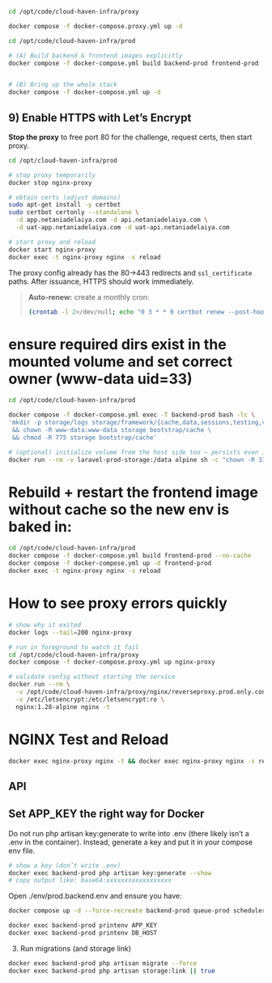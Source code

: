 ```bash
cd /opt/code/cloud-haven-infra/proxy

docker compose -f docker-compose.proxy.yml up -d

```
```bash
cd /opt/code/cloud-haven-infra/prod

# (A) Build backend & frontend images explicitly
docker compose -f docker-compose.yml build backend-prod frontend-prod


# (B) Bring up the whole stack
docker compose -f docker-compose.yml up -d
```


## 9) Enable HTTPS with Let’s Encrypt
**Stop the proxy** to free port 80 for the challenge, request certs, then start proxy.
```bash
cd /opt/cloud-haven-infra/prod

# stop proxy temporarily
docker stop nginx-proxy

# obtain certs (adjust domains)
sudo apt-get install -y certbot
sudo certbot certonly --standalone \
  -d app.netaniadelaiya.com -d api.netaniadelaiya.com \
  -d uat-app.netaniadelaiya.com -d uat-api.netaniadelaiya.com

# start proxy and reload
docker start nginx-proxy
docker exec -t nginx-proxy nginx -s reload
```
The proxy config already has the 80→443 redirects and `ssl_certificate` paths. After issuance, HTTPS should work immediately.

> **Auto‑renew:** create a monthly cron:
> ```bash
> (crontab -l 2>/dev/null; echo "0 3 * * 0 certbot renew --post-hook 'docker exec nginx-proxy nginx -s reload' >/var/log/certbot-renew.log 2>&1") | crontab -
> ```


# ensure required dirs exist in the mounted volume and set correct owner (www-data uid=33)
```bash
cd /opt/code/cloud-haven-infra/prod

docker compose -f docker-compose.yml exec -T backend-prod bash -lc \
'mkdir -p storage/logs storage/framework/{cache,data,sessions,testing,views} bootstrap/cache \
 && chown -R www-data:www-data storage bootstrap/cache \
 && chmod -R 775 storage bootstrap/cache'

# (optional) initialize volume from the host side too — persists even if the container is recreated
docker run --rm -v laravel-prod-storage:/data alpine sh -c "chown -R 33:33 /data && chmod -R 775 /data"
```

# Rebuild + restart the frontend image without cache so the new env is baked in:
```bash
cd /opt/code/cloud-haven-infra/prod
docker compose -f docker-compose.yml build frontend-prod --no-cache
docker compose -f docker-compose.yml up -d frontend-prod
docker exec -t nginx-proxy nginx -s reload
```

# How to see proxy errors quickly
```bash
# show why it exited
docker logs --tail=200 nginx-proxy

# run in foreground to watch it fail
cd /opt/code/cloud-haven-infra/proxy
docker compose -f docker-compose.proxy.yml up nginx-proxy

# validate config without starting the service
docker run --rm \
  -v /opt/code/cloud-haven-infra/proxy/nginx/reverseproxy.prod.only.conf:/etc/nginx/conf.d/default.conf:ro \
  -v /etc/letsencrypt:/etc/letsencrypt:ro \
  nginx:1.28-alpine nginx -t

```

# NGINX Test and Reload
```bash
docker exec nginx-proxy nginx -t && docker exec nginx-proxy nginx -s reload
```


## API

## Set APP_KEY the right way for Docker
Do not run php artisan key:generate to write into .env (there likely isn’t a .env in the container).
Instead, generate a key and put it in your compose env file.

```bash
# show a key (don’t write .env)
docker exec backend-prod php artisan key:generate --show
# copy output like: base64:xxxxxxxxxxxxxxxxxx
```
Open ./env/prod.backend.env and ensure you have:

```bash
docker compose up -d --force-recreate backend-prod queue-prod scheduler-prod

docker exec backend-prod printenv APP_KEY
docker exec backend-prod printenv DB_HOST
```

3) Run migrations (and storage link)
```bash
docker exec backend-prod php artisan migrate --force
docker exec backend-prod php artisan storage:link || true
```
